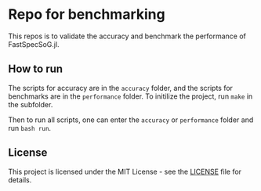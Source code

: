 # Repo for benchmarking

This repos is to validate the accuracy and benchmark the performance of FastSpecSoG.jl.

## How to run

The scripts for accuracy are in the `accuracy` folder, and the scripts for benchmarks are in the `performance` folder.
To initilize the project, run `make` in the subfolder.

Then to run all scripts, one can enter the `accuracy` or `performance` folder and run `bash run`.

## License

This project is licensed under the MIT License - see the [LICENSE](LICENSE) file for details.
